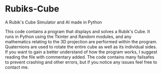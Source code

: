 # Rubiks-Cube
A Rubik's Cube Simulator and AI made in Python

This code contains a program that displays and solves a Rubik's Cube. It runs in Python using the Tkinter and Random modules, and any mathematics relating to the 3D projection are performed within the program. Quaternions are used to rotate the entire cube as well as its individual sides. If you want to gain a better understand of how the program works, I suggest reading the file with commentary added. The code contains many failsafes to prevent crashing and other errors, but if you notice any issues feel free to contact me.
